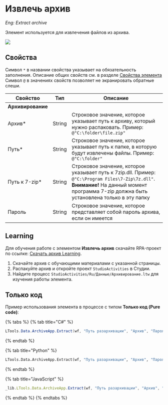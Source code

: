 # Извлечь архив

*Eng: Extract archive*

Элемент используется для извлечения файлов из архива. 

![](../../../resources/basic/data/arch/image-(298).png)


## Свойства

Символ `*` в названии свойства указывает на обязательность заполнения. Описание общих свойств см. в разделе [Свойства элемента](https://docs.primo-rpa.ru/primo-rpa/primo-studio/process/elements#svoistva-elementa)
Символ `@` в значениях свойств позволяет не экранировать обратные слеши.

| Свойство       | Тип    | Описание                                              |
| -------------- | ------ | ----------------------------------------------------- |
| **Архивирование** | | | 
| Архив\*        | String | Cтроковое значение, которое указывает путь к архиву, который нужно распаковать. Пример: `@"C:\folder\file.zip"` |
| Путь\*         | String | Cтроковое значение, которое указывает путь к папке, в которую будут извлечены файлы. Пример: `@"C:\folder"`     |
| Путь к 7-zip\* | String | Строковое значение, которое указывает путь к 7zip.dll. Пример: `@"C:\Program Files\7-Zip\7z.dll"`. **Внимание!** На данный момент программа 7-zip должна быть установлена только в эту папку |
| Пароль         | String | Cтроковое значение, которое представляет собой пароль архива, если он имеется             |


##  Learning

Для обучения работе с элементом **Извлечь архив** скачайте RPA-проект по ссылке: [Скачать архив Learning](https://github.com/PrimoRPA/Learning/archive/refs/heads/master.zip).

1. Скачайте архив с обучающими материалами с указанной страницы.
2. Распакуйте архив и откройте проект `StudioActivities` в Студии.
3. Найдите процесс `StudioActivities/Ru/Данные/Архивирование.ltw` для изучения работы элемента.

## Только код
Пример использования элемента в процессе с типом **Только код (Pure code)**:

{% tabs %}
{% tab title="C#" %}
```csharp
LTools.Data.ArchiveApp.Extract(wf, "Путь разархивации", "Архив", "Пароль", "Genm r 7-zip");
```
{% endtab %}

{% tab title="Python" %}
```python
LTools.Data.ArchiveApp.Extract(wf, "Путь разархивации", "Архив", "Пароль", "Genm r 7-zip")
```
{% endtab %}

{% tab title="JavaScript" %}
```javascript
_lib.LTools.Data.ArchiveApp.Extract(wf, "Путь разархивации", "Архив", "Пароль", "Genm r 7-zip");
```
{% endtab %}
{% endtabs %}
